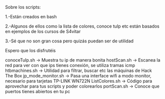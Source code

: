 Sobre los scripts:

1.-Están creados en bash

2.-Algunos de ellos como la lista de colores, conoce tuIp etc están basados en ejemplos de los cursos de S4vitar

3.-Sé que no son gran cosa pero quizás puedan ser de utilidad

Espero que los disfrutéis

conoceTuIp.sh         -> Muestra tu ip de manera bonita
hostScan.sh           -> Escanea la red para ver con que ips tienes conexión, se utiliza tramas icmp
htbmachines.sh        -> Utilidad para filtrar, buscar etc las máquinas de Hack The Box
jp_mode_monitor.sh    -> Pasa una interface wifi a modo monitor, necesario para tarjetas TP-LINK WN722N
ListColores.sh        -> Código para aprovechar para tus scripts y poder colorearlos
portScan.sh           -> Conoce que puertos tienes abiertos en tu pc
